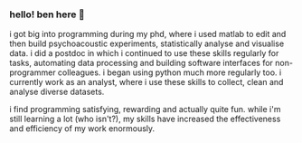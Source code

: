 ### hello! ben here :wave:	

i got big into programming during my phd, where i used matlab to edit and then build psychoacoustic experiments, statistically analyse and visualise data. i did a postdoc in which i continued to use these skills regularly for tasks, automating data processing and building software interfaces for non-programmer colleagues. i began using python much more regularly too. i currently work as an analyst, where i use these skills to collect, clean and analyse diverse datasets. 

i find programming satisfying, rewarding and actually quite fun. while i'm still learning a lot (who isn't?), my skills have increased the effectiveness and efficiency of my work enormously.
